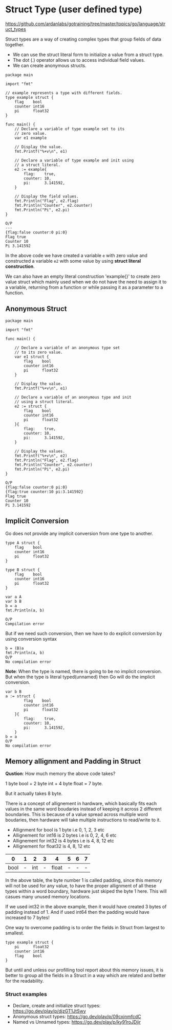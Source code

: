 # Struct Type (user defined type)
https://github.com/ardanlabs/gotraining/tree/master/topics/go/language/struct_types

Struct types are a way of creating complex types that group fields of data together. 
- We can use the struct literal form to initialize a value from a struct type.
- The dot (.) operator allows us to access individual field values.
- We can create anonymous structs.

```
package main

import "fmt"

// example represents a type with different fields.
type example struct {
	flag    bool
	counter int16
	pi      float32
}

func main() {
	// Declare a variable of type example set to its
	// zero value.
	var e1 example

	// Display the value.
	fmt.Printf("%+v\n", e1)

	// Declare a variable of type example and init using
	// a struct literal.
	e2 := example{
		flag:    true,
		counter: 10,
		pi:      3.141592,
	}

	// Display the field values.
	fmt.Println("Flag", e2.flag)
	fmt.Println("Counter", e2.counter)
	fmt.Println("Pi", e2.pi)
}

O/P
---
{flag:false counter:0 pi:0}
Flag true
Counter 10
Pi 3.141592
```

In the above code we have created a variable `e` with zero value and constructed a variable `e2` with some value by using **struct literal construction**.

We can also have an empty literal construction 'example{}' to create zero value struct which mainly used when we do not have the need to assign it to a variable, returning from a function or while passing it as a parameter to a function.

## Anonymous Struct
```
package main

import "fmt"

func main() {

	// Declare a variable of an anonymous type set
	// to its zero value.
	var e1 struct {
		flag    bool
		counter int16
		pi      float32
	}

	// Display the value.
	fmt.Printf("%+v\n", e1)

	// Declare a variable of an anonymous type and init
	// using a struct literal.
	e2 := struct {
		flag    bool
		counter int16
		pi      float32
	}{
		flag:    true,
		counter: 10,
		pi:      3.141592,
	}

	// Display the values.
	fmt.Printf("%+v\n", e2)
	fmt.Println("Flag", e2.flag)
	fmt.Println("Counter", e2.counter)
	fmt.Println("Pi", e2.pi)
}

O/P
{flag:false counter:0 pi:0}
{flag:true counter:10 pi:3.141592}
Flag true
Counter 10
Pi 3.141592
```

## Implicit Conversion
Go does not provide any implicit conversion from one type to another.
```
type A struct {
    flag    bool
	counter int16
	pi      float32
}

type B struct {
    flag    bool
	counter int16
	pi      float32
}

var a A
var b B
b = a
fmt.Println(a, b)

O/P
Compilation error
```
But if we need such conversion, then we have to do explicit conversion by using conversion syntax
```
b = (B)a
fmt.Println(a, b)
O/P
No compilation error
```

**Note**: When the type is named, there is going to be no implicit conversion. But when the type is literal typed(unnamed) then Go will do the implicit conversion.
```
var b B
a := struct {
		flag    bool
		counter int16
		pi      float32
	}{
		flag:    true,
		counter: 10,
		pi:      3.141592,
	}
b = a
O/P
No compilation error    
```

## Memory allignment and Padding in Struct

**Qustion**: How much memory the above code takes?

1 byte bool + 2 byte int + 4 byte float =  7 byte.

But it actually takes 8 byte.

There is a concept of allignement in hardware, which basically fits each values in the same word boudaries instead of keeping it across 2 different boundaries. This is because of a value spread across multiple word boudaries, then hardware will take multiple instructions to read/write to it.
- Allignment for bool is 1 byte i.e 0, 1, 2, 3 etc
- Allignement for int16 is 2 bytes i.e is 0, 2, 4, 6 etc
- Allignement for int32 is 4 bytes i.e is 4, 8, 12 etc
- Allignement for float32 is 4, 8, 12 etc

0 | 1 | 2 | 3 | 4 | 5 | 6 | 7 | 
--- | --- | --- | --- |--- | --- | --- | --- |
bool| -   | int | -   | float | - | - | - | - |

In the above table, the byte number 1 is called padding, since this memory will not be used for any value, to have the proper allignment of all these types within a word boundary, hardware just skiped the byte 1 here. This will casues many unused memory locations.

If we used int32 in the above example, then it would have created 3 bytes of padding instead of 1. And if used int64 then the padding would have increased to 7 bytes!

One way to overcome padding is to order the fields in Struct from largest to smallest.
```
type example struct {
    pi      float32
    counter int16
	flag    bool
}
```

But until and unless our profilling tool report about this memory issues, it is better to group all the fields in a Struct in a way which are related and better for the readability. 

### Struct examples

- Declare, create and initialize struct types: https://go.dev/play/p/djzGT1JtSwy
- Anonymous struct types: https://go.dev/play/p/09cxjnmfcdC
- Named vs Unnamed types: https://go.dev/play/p/ky91roJDjir